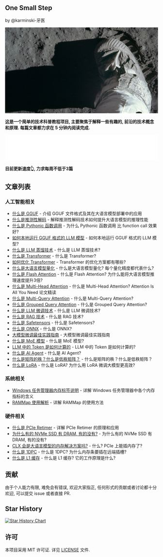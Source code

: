 One Small Step 
--------------

by @karminski-牙医

![one-small-step](assets/images/Apollo_11_mission_Buzz_Aldrins_boot_on_lunar_soil_2017_Bing_Wallpaper_1366x768.jpg)

**这是一个简单的技术科普教程项目, 主要聚焦于解释一些有趣的, 前沿的技术概念和原理. 每篇文章都力求在 5 分钟内阅读完成.**  


![Metrics](./assets/images/metrics-without-label.svg)  

**目前更新速度👆, 力求每周不低于3篇**

## 文章列表

### 人工智能相关
- [什么是 GGUF](20250113-what-is-gguf/what-is-gguf.md) - 介绍 GGUF 文件格式及其在大语言模型部署中的应用
- [什么是推测性解码](20250116-what-is-speculative-decoding/what-is-speculative-decoding.md) - 解释推测性解码技术如何提升大语言模型的推理性能
- [什么是 Pythonic 函数调用](20250117-what-is-pythonic-function-call/what-is-pythonic-function-call.md) - 为什么 Pythonic 函数调用 比 function call 效果好?
- [如何本地运行 GGUF 格式的 LLM 模型](20250122-how-to-run-gguf-LLM-model/how-to-run-gguf-LLM-model.md) - 如何本地运行 GGUF 格式的 LLM 模型?
- [什么是 LLM 蒸馏技术](20250123-what-is-LLM-distill/what-is-LLM-distill.md) - 什么是 LLM 蒸馏技术?
- [什么是 Transformer](20250126-what-is-transformer/what-is-transformer.md) - 什么是 Transformer?
- [如何优化 Transformer](20250127-how-to-optimize-transformer/how-to-optimize-transformer.md) - Transformer 的优化方案都有哪些?
- [什么是大语言模型量化](20250129-what-is-quantization-in-LLM/what-is-quantization-in-LLM.md) - 什么是大语言模型量化? 每个量化精度都代表什么?
- [什么是 Flash Attention](20250201-what-is-flash-attention/what-is-flash-attention.md) - 什么是 Flash Attention? 为什么能将大语言模型推理速度提升3倍?
- [什么是 Multi-Head Attention](20250202-what-is-multi-head-attention/what-is-multi-head-attention.md) - 什么是 Multi-Head Attention? Attention Is All You Need 论文精读
- [什么是 Multi-Query Attention](20250204-what-is-multi-query-attention/what-is-multi-query-attention.md) - 什么是 Multi-Query Attention?
- [什么是 Grouped Query Attention](20250205-what-is-gropued-query-attention/what-is-gropued-query-attention.md) - 什么是 Grouped Query Attention?
- [什么是 LLM 微调技术](20250208-what-is-LLM-fine-tuning/what-is-LLM-fine-tuning.md) - 什么是 LLM 微调技术?
- [什么是 RAG 技术](20250209-what-is-RAG/what-is-RAG.md) - 什么是 RAG 技术?
- [什么是 Safetensors](20250210-what-is-safetensors/what-is-safetensors.md) - 什么是 Safetensors?
- [什么是 ONNX](20250211-what-is-onnx/what-is-onnx.md) - 什么是 ONNX?
- [大模型微调最佳实践指南](20250210-LLM-fine-tuning-summary/LLM-fine-tuning-summary.md) - 大模型微调最佳实践指南
- [什么是 MoE 模型](20250217-what-is-MoE/what-is-MoE-model.md) - 什么是 MoE 模型?
- [LLM 中的 Token 是如何计算的](20250218-how-are-tokens-calculated-in-LLMs/how-are-tokens-calculated-in-LLMs.md) - LLM 中的 Token 是如何计算的?
- [什么是 AI Agent](20250220-what-is-AI-Agent/what-is-AI-Agent.md) - 什么是 AI Agent?
- [什么是矩阵的秩？什么是低秩矩阵？](20250227-what-is-rank-in-matrix/what-is-rank-in-matrix.md) - 什么是矩阵的秩？什么是低秩矩阵？
- [什么是 LoRA](20250228-what-is-LoRA/what-is-LoRA.md) - 什么是 LoRA? 为什么用 LoRA 微调大模型更高效?


### 系统相关
- [Windows 任务管理器内存标签说明](20250104-windows-task-manager-memory-tab-description/windows-task-manager-memory-tab-description.md) - 详解 Windows 任务管理器中各个内存指标的含义
- [RAMMap 使用解析](20250128-rammap-description/rammap-description.md) - 详解 RAMMap 的使用方法

### 硬件相关
- [什么是 PCIe Retimer](20250119-what-is-pcie-retimer/what-is-pcie-retimer.md) - 详解 PCIe Retimer 的原理和应用
- [为什么有的 NVMe SSD 有 DRAM, 有的没有?](20250124-why-some-NVMe-SSD-have-DRAM-and-some-are-not/why-some-NVMe-SSD-have-DRAM-and-some-are-not.md) - 为什么有的 NVMe SSD 有 DRAM, 有的没有?
- [CLX 会是大语言模型的内存解决方案吗?](20250125-does-CXL-will-be-LLM-memory-solution/does-CXL-will-be-LLM-memory-solution.md) - 什么? PCIe 上能插内存了?
- [什么是 1DPC](20250131-what-is-1DPC/what-is-1DPC.md) - 什么是 1DPC? 为什么内存条要插在远端插槽?
- [什么是 L1 缓存](20250206-what-is-L1-cache/what-is-L1-cache.md) - 什么是 L1 缓存? 它的工作原理是什么?
  
## 贡献

由于个人能力有限, 难免会有错误, 欢迎大家指正, 任何形式的贡献或者讨论都十分欢迎, 可以提交 issue 或者直接 PR.

## Star History

[![Star History Chart](https://api.star-history.com/svg?repos=karminski/one-small-step&type=Date)](https://star-history.com/#karminski/one-small-step&Date)


## 许可

本项目采用 MIT 许可证. 详见 [LICENSE](LICENSE) 文件. 
